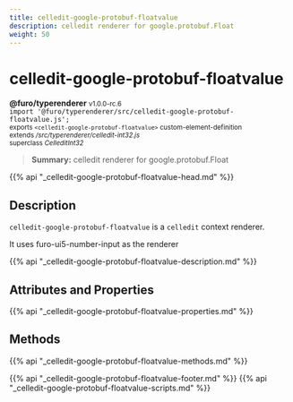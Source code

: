 ```yaml
---
title: celledit-google-protobuf-floatvalue
description: celledit renderer for google.protobuf.Float
weight: 50
---
```


# celledit-google-protobuf-floatvalue
**@furo/typerenderer** <small>v1.0.0-rc.6</small>
<br>`import '@furo/typerenderer/src/celledit-google-protobuf-floatvalue.js';`<small>
<br>exports `<celledit-google-protobuf-floatvalue>` custom-element-definition
<br>extends */src/typerenderer/celledit-int32.js*
<br>superclass *CelleditInt32*</small>

> **Summary:** celledit renderer for google.protobuf.Float

{{% api "_celledit-google-protobuf-floatvalue-head.md" %}}

## Description

`celledit-google-protobuf-floatvalue` is a `celledit` context renderer.

It uses furo-ui5-number-input as the renderer

{{% api "_celledit-google-protobuf-floatvalue-description.md" %}}


## Attributes and Properties
{{% api "_celledit-google-protobuf-floatvalue-properties.md" %}}



## Methods
{{% api "_celledit-google-protobuf-floatvalue-methods.md" %}}





{{% api "_celledit-google-protobuf-floatvalue-footer.md" %}}
{{% api "_celledit-google-protobuf-floatvalue-scripts.md" %}}
